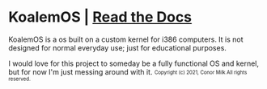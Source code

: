 # KoalemOS | [Read the Docs](https://conorm110.github.io/KoalemOS/Documentation/docs)
KoalemOS is a os built on a custom kernel for i386 computers. It is not designed for normal everyday use; just for educational purposes.

I would love for this project to someday be a fully functional OS and kernel, but for now I'm just messing around with it.
<sub><sup>Copyright (c) 2021, Conor Milk
All rights reserved.</sup></sub>
